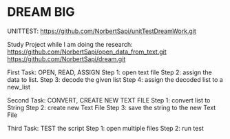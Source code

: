 # DREAM BIG

UNITTEST:
https://github.com/NorbertSapi/unitTestDreamWork.git

Study Project while I am doing the research:
https://github.com/NorbertSapi/open_data_from_text.git
https://github.com/NorbertSapi/dream.git

First Task: OPEN, READ, ASSIGN
    Step 1: open text file
    Step 2: assign the data to list.
    Step 3: decode the given list
    Step 4: assign the decoded list to a new_list
    
Second Task: CONVERT, CREATE NEW TEXT FILE
    Step 1: convert list to String
    Step 2: create new Text File
    Step 3: save the string to the new Text File
    
Third Task: TEST the script
    Step 1: open multiple files
    Step 2: run test
